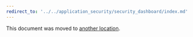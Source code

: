 ```yaml
---
redirect_to: '../../application_security/security_dashboard/index.md'
---
```


This document was moved to [another location](../../application_security/security_dashboard/index.md).

<!-- This redirect file can be deleted after February 1, 2021. -->
<!-- Before deletion, see: https://docs.gitlab.com/ee/development/documentation/#move-or-rename-a-page -->

